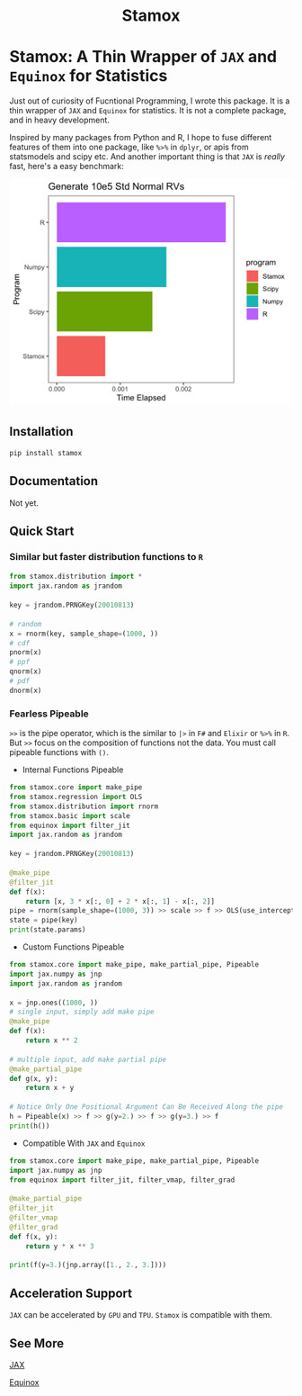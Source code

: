 <h1 align='center'>Stamox</h1>

# Stamox: A Thin Wrapper of `JAX` and `Equinox` for Statistics

Just out of curiosity of Fucntional Programming, I wrote this package. It is a thin wrapper of `JAX` and `Equinox` for statistics. It is not a complete package, and in heavy development.

Inspired by many packages from Python and R, I hope to fuse different features of them into one package, like `%>%` in `dplyr`, or apis from statsmodels and scipy etc. And another important thing is that `JAX` is *really* fast, here's a easy benchmark:

![benchmar](./benchmark/benchmark1.png)

## Installation

```bash
pip install stamox
```

## Documentation

Not yet.

## Quick Start

### Similar but faster distribution functions to `R`

```python
from stamox.distribution import *
import jax.random as jrandom

key = jrandom.PRNGKey(20010813)

# random
x = rnorm(key, sample_shape=(1000, ))
# cdf
pnorm(x)
# ppf
qnorm(x)
# pdf
dnorm(x)
```

### Fearless Pipeable

`>>` is the pipe operator, which is the similar to `|>` in `F#` and `Elixir` or `%>%` in `R`. But `>>` focus on the composition of functions not the data. You must call pipeable functions with `()`.

* Internal Functions Pipeable

```python
from stamox.core import make_pipe
from stamox.regression import OLS
from stamox.distribution import rnorm
from stamox.basic import scale
from equinox import filter_jit
import jax.random as jrandom

key = jrandom.PRNGKey(20010813)

@make_pipe
@filter_jit
def f(x):
    return [x, 3 * x[:, 0] + 2 * x[:, 1] - x[:, 2]]
pipe = rnorm(sample_shape=(1000, 3)) >> scale >> f >> OLS(use_intercept=False, key=key)
state = pipe(key)
print(state.params)
```



* Custom Functions Pipeable

```python
from stamox.core import make_pipe, make_partial_pipe, Pipeable
import jax.numpy as jnp
import jax.random as jrandom

x = jnp.ones((1000, ))
# single input, simply add make pipe
@make_pipe
def f(x):
    return x ** 2

# multiple input, add make partial pipe
@make_partial_pipe
def g(x, y):
    return x + y

# Notice Only One Positional Argument Can Be Received Along the pipe
h = Pipeable(x) >> f >> g(y=2.) >> f >> g(y=3.) >> f
print(h())
```

* Compatible With `JAX` and `Equinox`

```python
from stamox.core import make_pipe, make_partial_pipe, Pipeable
import jax.numpy as jnp
from equinox import filter_jit, filter_vmap, filter_grad

@make_partial_pipe
@filter_jit
@filter_vmap
@filter_grad
def f(x, y):
    return y * x ** 3
       
print(f(y=3.)(jnp.array([1., 2., 3.])))
```

## Acceleration Support

`JAX` can be accelerated by `GPU` and `TPU`. `Stamox` is compatible with them.

## See More

[JAX](https://github.com/google/jax)

[Equinox](https://github.com/patrick-kidger/equinox#readme)